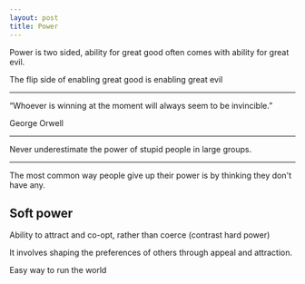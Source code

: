 ```yaml
---
layout: post
title: Power
---
```



Power is two sided, ability for great good often comes with ability for great evil. 

The flip side of enabling great good is enabling great evil

---

“Whoever is winning at the moment will always seem to be invincible.”

George Orwell

---

Never underestimate the power of stupid people in large groups.

---

The most common way people give up their power is by thinking they don't have any.

## Soft power 

Ability to attract and co-opt, rather than coerce (contrast hard power) 

It involves shaping the preferences of others through appeal and attraction. 

Easy way to run the world

